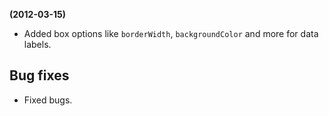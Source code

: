 **(2012-03-15)**
        
- Added box options like `borderWidth`, `backgroundColor` and more for data labels.

## Bug fixes 
- Fixed bugs.
